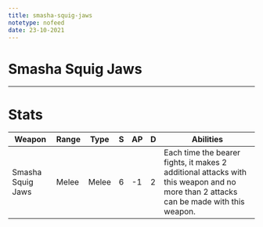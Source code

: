 ```yaml
---
title: smasha-squig-jaws
notetype: nofeed
date: 23-10-2021
---
```


# Smasha Squig Jaws

---

# Stats

| Weapon            | Range | Type  | S   | AP  | D   | Abilities                                                                                                                            |
| ----------------- | ----- | ----- | --- | --- | --- | ------------------------------------------------------------------------------------------------------------------------------------ |
| Smasha Squig Jaws | Melee | Melee | 6   | -1  | 2   | Each time the bearer fights, it makes 2 additional attacks with this weapon and no more than 2 attacks can be made with this weapon. | 
